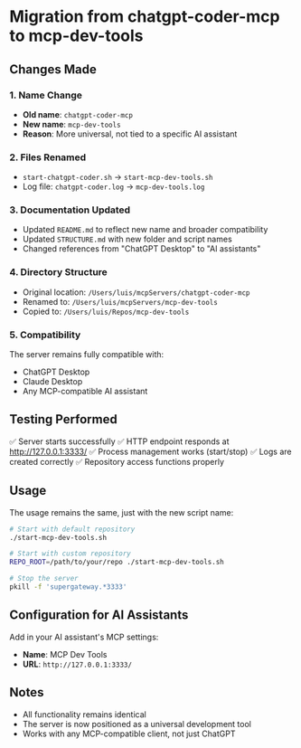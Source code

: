 # Migration from chatgpt-coder-mcp to mcp-dev-tools

## Changes Made

### 1. **Name Change**
- **Old name**: `chatgpt-coder-mcp`
- **New name**: `mcp-dev-tools`
- **Reason**: More universal, not tied to a specific AI assistant

### 2. **Files Renamed**
- `start-chatgpt-coder.sh` → `start-mcp-dev-tools.sh`
- Log file: `chatgpt-coder.log` → `mcp-dev-tools.log`

### 3. **Documentation Updated**
- Updated `README.md` to reflect new name and broader compatibility
- Updated `STRUCTURE.md` with new folder and script names
- Changed references from "ChatGPT Desktop" to "AI assistants"

### 4. **Directory Structure**
- Original location: `/Users/luis/mcpServers/chatgpt-coder-mcp`
- Renamed to: `/Users/luis/mcpServers/mcp-dev-tools`
- Copied to: `/Users/luis/Repos/mcp-dev-tools`

### 5. **Compatibility**
The server remains fully compatible with:
- ChatGPT Desktop
- Claude Desktop
- Any MCP-compatible AI assistant

## Testing Performed

✅ Server starts successfully
✅ HTTP endpoint responds at http://127.0.0.1:3333/
✅ Process management works (start/stop)
✅ Logs are created correctly
✅ Repository access functions properly

## Usage

The usage remains the same, just with the new script name:

```bash
# Start with default repository
./start-mcp-dev-tools.sh

# Start with custom repository
REPO_ROOT=/path/to/your/repo ./start-mcp-dev-tools.sh

# Stop the server
pkill -f 'supergateway.*3333'
```

## Configuration for AI Assistants

Add in your AI assistant's MCP settings:
- **Name**: MCP Dev Tools
- **URL**: `http://127.0.0.1:3333/`

## Notes

- All functionality remains identical
- The server is now positioned as a universal development tool
- Works with any MCP-compatible client, not just ChatGPT
